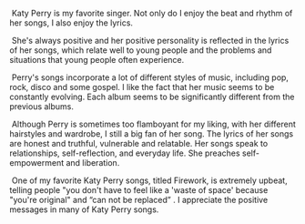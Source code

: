 ​	Katy Perry is my favorite singer. Not only do I enjoy the beat and rhythm of her songs, I also enjoy the lyrics.

​	She's always positive and her positive personality is reflected in the lyrics of her songs, which relate well to young people and the problems and situations that young people often experience.

​	Perry's songs incorporate a lot of different styles of music, including pop, rock, disco and some gospel. I like the fact that her music seems to be constantly evolving. Each album seems to be significantly different from the previous albums. 

​	Although Perry is sometimes too flamboyant for my liking, with her different hairstyles and wardrobe, I still a big fan of her song. The lyrics of her songs are honest and truthful, vulnerable and relatable. Her songs speak to relationships, self-reflection, and everyday life. She preaches self-empowerment and liberation. 

​	One of my favorite Katy Perry songs, titled Firework, is extremely upbeat, telling people "you don't have to feel like a 'waste of space' because "you're original" and “can not be replaced” . I appreciate the positive messages in many of Katy Perry songs.

